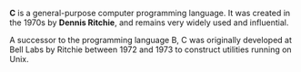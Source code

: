 **C** is a general-purpose computer programming language. It was created in the 1970s by **Dennis Ritchie**, and remains very widely used and influential.

A successor to the programming language B, C was originally developed at Bell Labs by Ritchie between 1972 and 1973 to construct utilities running on Unix.